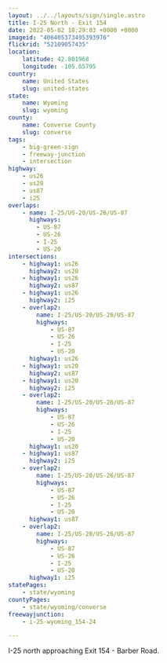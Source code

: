 ```yaml
---
layout: ../../layouts/sign/single.astro
title: I-25 North - Exit 154
date: 2022-05-02 18:29:03 +0000 +0000
imageid: "406405373495393976"
flickrid: "52109057435"
location:
    latitude: 42.801968
    longitude: -105.65795
country:
    name: United States
    slug: united-states
state:
    name: Wyoming
    slug: wyoming
county:
    name: Converse County
    slug: converse
tags:
    - big-green-sign
    - freeway-junction
    - intersection
highway:
    - us26
    - us20
    - us87
    - i25
overlaps:
    - name: I-25/US-20/US-26/US-87
      highways:
        - US-87
        - US-26
        - I-25
        - US-20
intersections:
    - highway1: us26
      highway2: us20
    - highway1: us26
      highway2: us87
    - highway1: us26
      highway2: i25
    - overlap2:
        name: I-25/US-20/US-26/US-87
        highways:
            - US-87
            - US-26
            - I-25
            - US-20
      highway1: us26
    - highway1: us20
      highway2: us87
    - highway1: us20
      highway2: i25
    - overlap2:
        name: I-25/US-20/US-26/US-87
        highways:
            - US-87
            - US-26
            - I-25
            - US-20
      highway1: us20
    - highway1: us87
      highway2: i25
    - overlap2:
        name: I-25/US-20/US-26/US-87
        highways:
            - US-87
            - US-26
            - I-25
            - US-20
      highway1: us87
    - overlap2:
        name: I-25/US-20/US-26/US-87
        highways:
            - US-87
            - US-26
            - I-25
            - US-20
      highway1: i25
statePages:
    - state/wyoming
countyPages:
    - state/wyoming/converse
freewayjunction:
    - i-25-wyoming_154-24

---
```

I-25 north approaching Exit 154 - Barber Road.